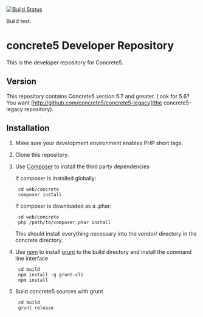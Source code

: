 [![Build Status](http://img.shields.io/travis/concrete5/concrete5/develop.svg)](https://travis-ci.org/concrete5/concrete5)

Build test.

# concrete5 Developer Repository

This is the developer repository for Concrete5.

## Version

This repository contains Concrete5 version 5.7 and greater. Look for 5.6? You want [http://github.com/concrete5/concrete5-legacy](the concrete5-legacy repository).

## Installation

1. Make sure your development environment enables PHP short tags.
2. Clone this repository.
3. Use [Composer](https://getcomposer.org/) to install the third party dependencies

    If composer is installed globally:

        cd web/concrete
        composer install

    If composer is downloaded as a .phar:

        cd web/concrete
        php /path/to/composer.phar install

    This should install everything necessary into the vendor/ directory in the concrete directory.

4. Use [npm](https://www.npmjs.org/) to install [grunt](http://gruntjs.com/) to the build directory and install the command line interface

        cd build
        npm install -g grunt-cli
        npm install

5. Build concrete5 sources with grunt

        cd build
        grunt release
